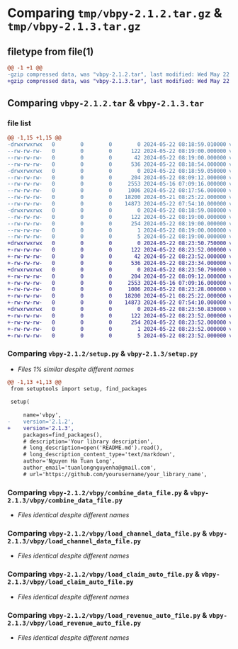 # Comparing `tmp/vbpy-2.1.2.tar.gz` & `tmp/vbpy-2.1.3.tar.gz`

## filetype from file(1)

```diff
@@ -1 +1 @@
-gzip compressed data, was "vbpy-2.1.2.tar", last modified: Wed May 22 08:18:59 2024, max compression
+gzip compressed data, was "vbpy-2.1.3.tar", last modified: Wed May 22 08:23:50 2024, max compression
```

## Comparing `vbpy-2.1.2.tar` & `vbpy-2.1.3.tar`

### file list

```diff
@@ -1,15 +1,15 @@
-drwxrwxrwx   0        0        0        0 2024-05-22 08:18:59.010000 vbpy-2.1.2/
--rw-rw-rw-   0        0        0      122 2024-05-22 08:19:00.000000 vbpy-2.1.2/PKG-INFO
--rw-rw-rw-   0        0        0       42 2024-05-22 08:19:00.000000 vbpy-2.1.2/setup.cfg
--rw-rw-rw-   0        0        0      536 2024-05-22 08:18:54.000000 vbpy-2.1.2/setup.py
-drwxrwxrwx   0        0        0        0 2024-05-22 08:18:59.050000 vbpy-2.1.2/vbpy/
--rw-rw-rw-   0        0        0      204 2024-05-22 08:09:12.000000 vbpy-2.1.2/vbpy/__init__.py
--rw-rw-rw-   0        0        0     2553 2024-05-16 07:09:16.000000 vbpy-2.1.2/vbpy/combine_data_file.py
--rw-rw-rw-   0        0        0     1006 2024-05-22 08:17:56.000000 vbpy-2.1.2/vbpy/load_channel_data_file.py
--rw-rw-rw-   0        0        0    18200 2024-05-21 08:25:22.000000 vbpy-2.1.2/vbpy/load_claim_auto_file.py
--rw-rw-rw-   0        0        0    14873 2024-05-22 07:54:10.000000 vbpy-2.1.2/vbpy/load_revenue_auto_file.py
-drwxrwxrwx   0        0        0        0 2024-05-22 08:18:59.080000 vbpy-2.1.2/vbpy.egg-info/
--rw-rw-rw-   0        0        0      122 2024-05-22 08:19:00.000000 vbpy-2.1.2/vbpy.egg-info/PKG-INFO
--rw-rw-rw-   0        0        0      254 2024-05-22 08:19:00.000000 vbpy-2.1.2/vbpy.egg-info/SOURCES.txt
--rw-rw-rw-   0        0        0        1 2024-05-22 08:19:00.000000 vbpy-2.1.2/vbpy.egg-info/dependency_links.txt
--rw-rw-rw-   0        0        0        5 2024-05-22 08:19:00.000000 vbpy-2.1.2/vbpy.egg-info/top_level.txt
+drwxrwxrwx   0        0        0        0 2024-05-22 08:23:50.750000 vbpy-2.1.3/
+-rw-rw-rw-   0        0        0      122 2024-05-22 08:23:52.000000 vbpy-2.1.3/PKG-INFO
+-rw-rw-rw-   0        0        0       42 2024-05-22 08:23:52.000000 vbpy-2.1.3/setup.cfg
+-rw-rw-rw-   0        0        0      536 2024-05-22 08:23:34.000000 vbpy-2.1.3/setup.py
+drwxrwxrwx   0        0        0        0 2024-05-22 08:23:50.790000 vbpy-2.1.3/vbpy/
+-rw-rw-rw-   0        0        0      204 2024-05-22 08:09:12.000000 vbpy-2.1.3/vbpy/__init__.py
+-rw-rw-rw-   0        0        0     2553 2024-05-16 07:09:16.000000 vbpy-2.1.3/vbpy/combine_data_file.py
+-rw-rw-rw-   0        0        0     1006 2024-05-22 08:23:28.000000 vbpy-2.1.3/vbpy/load_channel_data_file.py
+-rw-rw-rw-   0        0        0    18200 2024-05-21 08:25:22.000000 vbpy-2.1.3/vbpy/load_claim_auto_file.py
+-rw-rw-rw-   0        0        0    14873 2024-05-22 07:54:10.000000 vbpy-2.1.3/vbpy/load_revenue_auto_file.py
+drwxrwxrwx   0        0        0        0 2024-05-22 08:23:50.830000 vbpy-2.1.3/vbpy.egg-info/
+-rw-rw-rw-   0        0        0      122 2024-05-22 08:23:52.000000 vbpy-2.1.3/vbpy.egg-info/PKG-INFO
+-rw-rw-rw-   0        0        0      254 2024-05-22 08:23:52.000000 vbpy-2.1.3/vbpy.egg-info/SOURCES.txt
+-rw-rw-rw-   0        0        0        1 2024-05-22 08:23:52.000000 vbpy-2.1.3/vbpy.egg-info/dependency_links.txt
+-rw-rw-rw-   0        0        0        5 2024-05-22 08:23:52.000000 vbpy-2.1.3/vbpy.egg-info/top_level.txt
```

### Comparing `vbpy-2.1.2/setup.py` & `vbpy-2.1.3/setup.py`

 * *Files 1% similar despite different names*

```diff
@@ -1,13 +1,13 @@
 from setuptools import setup, find_packages
 
 setup(
     
     name='vbpy',
-    version='2.1.2',
+    version='2.1.3',
     packages=find_packages(),
     # description='Your library description',
     # long_description=open('README.md').read(),
     # long_description_content_type='text/markdown',
     author='Nguyen Ha Tuan Long',
     author_email='tuanlongnguyenha@gmail.com',
     # url='https://github.com/yourusername/your_library_name',
```

### Comparing `vbpy-2.1.2/vbpy/combine_data_file.py` & `vbpy-2.1.3/vbpy/combine_data_file.py`

 * *Files identical despite different names*

### Comparing `vbpy-2.1.2/vbpy/load_channel_data_file.py` & `vbpy-2.1.3/vbpy/load_channel_data_file.py`

 * *Files identical despite different names*

### Comparing `vbpy-2.1.2/vbpy/load_claim_auto_file.py` & `vbpy-2.1.3/vbpy/load_claim_auto_file.py`

 * *Files identical despite different names*

### Comparing `vbpy-2.1.2/vbpy/load_revenue_auto_file.py` & `vbpy-2.1.3/vbpy/load_revenue_auto_file.py`

 * *Files identical despite different names*

